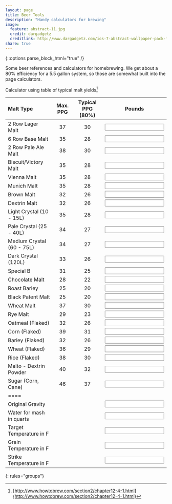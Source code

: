 ```yaml
---
layout: page
title: Beer Tools
description: "Handy calculators for brewing"
image:
  feature: abstract-11.jpg
  credit: dargadgetz
  creditlink: http://www.dargadgetz.com/ios-7-abstract-wallpaper-pack-for-iphone-5-and-ipod-touch-retina/
share: true
---
```

{::options parse_block_html="true" /}

Some beer references and calculators for homebrewing. We get about a 80% efficiency for a 5.5 gallon system, so those are somewhat built into the page calculators.

Calculator using table of typical malt yields[^1]

<script>
function calculate()
{
	var malt1 = beercalculator.elements["malt1"];
	var malt2 = beercalculator.elements["malt2"];
	var malt3 = beercalculator.elements["malt3"];
	var malt4 = beercalculator.elements["malt4"];
	var malt5 = beercalculator.elements["malt5"];
	var malt6 = beercalculator.elements["malt6"];
	var malt7 = beercalculator.elements["malt7"];
	var malt8 = beercalculator.elements["malt8"];
	var malt9 = beercalculator.elements["malt9"];
	var malt10 = beercalculator.elements["malt10"];
	var malt11 = beercalculator.elements["malt11"];
	var malt12 = beercalculator.elements["malt12"];
	var malt13 = beercalculator.elements["malt13"];
	var malt14 = beercalculator.elements["malt14"];
	var malt15 = beercalculator.elements["malt15"];
	var malt16 = beercalculator.elements["malt16"];
	var malt17 = beercalculator.elements["malt17"];
	var malt18 = beercalculator.elements["malt18"];
	var malt19 = beercalculator.elements["malt19"];
	var malt20 = beercalculator.elements["malt20"];
	var malt21 = beercalculator.elements["malt21"];
	var malt22 = beercalculator.elements["malt22"];
	var malt23 = beercalculator.elements["malt23"];
	var malt24 = beercalculator.elements["malt24"];
	var malt25 = beercalculator.elements["malt25"];


	var total = 0;
	var weight = 0;

	if(malt1.value!=""){
		total+= 30 * parseInt(malt1.value) / 5.5;
		weight+=parseInt(malt1.value);
	}
	if(malt2.value!=""){
		total+= 28 * parseInt(malt2.value) / 5.5;
		weight+=parseInt(malt2.value);
	}
	if(malt3.value!=""){
		total+= 30 * parseInt(malt3.value) / 5.5;
		weight+=parseInt(malt3.value);
	}
	if(malt4.value!=""){
		total+= 28 * parseInt(malt4.value) / 5.5;
		weight+=parseInt(malt4.value);
	}
	if(malt5.value!=""){
		total+= 28 * parseInt(malt5.value) / 5.5;
		weight+=parseInt(malt5.value);
	}
	if(malt6.value!=""){
		total+= 28 * parseInt(malt6.value) / 5.5;
		weight+=parseInt(malt6.value);
	}
	if(malt7.value!=""){
		total+= 26 * parseInt(malt7.value) / 5.5;
		weight+=parseInt(malt7.value);
	}
	if(malt8.value!=""){
		total+= 26 * parseInt(malt8.value) / 5.5;
		weight+=parseInt(malt8.value);
	}
	if(malt9.value!=""){
		total+= 28 * parseInt(malt9.value) / 5.5;
		weight+=parseInt(malt9.value);
	}
	if(malt10.value!=""){
		total+= 27 * parseInt(malt10.value) / 5.5;
		weight+=parseInt(malt10.value);
	}
	if(malt11.value!=""){
		total+= 27 * parseInt(malt11.value) / 5.5;
		weight+=parseInt(malt11.value);
	}
	if(malt12.value!=""){
		total+= 26 * parseInt(malt12.value) / 5.5;
		weight+=parseInt(malt12.value);
	}
	if(malt13.value!=""){
		total+= 25 * parseInt(malt13.value) / 5.5;
		weight+=parseInt(malt13.value);
	}
	if(malt14.value!=""){
		total+= 22 * parseInt(malt14.value) / 5.5;
		weight+=parseInt(malt14.value);
	}
	if(malt15.value!=""){
		total+= 20 * parseInt(malt15.value) / 5.5;
		weight+=parseInt(malt15.value);
	}
	if(malt16.value!=""){
		total+= 20 * parseInt(malt16.value) / 5.5;
		weight+=parseInt(malt16.value);
	}
	if(malt17.value!=""){
		total+= 30 * parseInt(malt17.value) / 5.5;
		weight+=parseInt(malt17.value);
	}
	if(malt18.value!=""){
		total+= 23 * parseInt(malt18.value) / 5.5;
		weight+=parseInt(malt18.value);
	}
	if(malt19.value!=""){
		total+= 26 * parseInt(malt19.value) / 5.5;
		weight+=parseInt(malt19.value);
	}
	if(malt20.value!=""){
		total+= 31 * parseInt(malt20.value) / 5.5;
		weight+=parseInt(malt20.value);
	}
	if(malt21.value!=""){
		total+= 26 * parseInt(malt21.value) / 5.5;
		weight+=parseInt(malt21.value);
	}
	if(malt22.value!=""){
		total+= 29 * parseInt(malt22.value) / 5.5;
		weight+=parseInt(malt22.value);
	}
	if(malt23.value!=""){
		total+= 30 * parseInt(malt23.value) / 5.5;
		weight+=parseInt(malt23.value);
	}
	if(malt24.value!=""){
		total+= 32 * parseInt(malt24.value) / 5.5;
		weight+=parseInt(malt24.value);
	}
	if(malt25.value!=""){
		total+= 37 * parseInt(malt25.value) / 5.5;
		weight+=parseInt(malt25.value);
	}

	console.log(weight);

	var total = (1+(total/1000));
	console.log(total);

	beercalculator.elements["OG"].value=total.toFixed(3);

	var water = 1.25*weight;
	console.log(water);

	beercalculator.elements["Water"].value=water.toFixed(3);

	var gtemp = beercalculator.elements["GTemp"];
	var ttemp = beercalculator.elements["TTemp"];
	if(gtemp.value!="" && ttemp!=""){
		ttemp = parseInt(ttemp.value);
		gtemp = parseInt(gtemp.value);
		var stemp=(0.2/1.25)*(ttemp - gtemp)+ttemp;
		console.log(stemp);
		beercalculator.elements["Temp"].value=stemp.toFixed(3);
	}

}
</script>

<form action="" id="beercalculator" onsubmit="return false;">

| Malt Type | Max. PPG | Typical PPG (80%) | Pounds |
|:----------|:--------:|:-----------------:|:---------:|
|2 Row Lager Malt | 37 | 30 | <input type="number" name="malt1" id="malt1" onchange="calculate()" /> |
|6 Row Base Malt | 35 | 28 | <input type="number" name="malt2" id="malt2" onchange="calculate()" /> |
|2 Row Pale Ale Malt | 38 | 30 | <input type="number" name="malt3" id="malt3" onchange="calculate()" /> |
|Biscuit/Victory Malt | 35 | 28 | <input type="number" name="malt4" id="malt4" onchange="calculate()" /> |
|Vienna Malt | 35 | 28 | <input type="number" name="malt5" id="malt5" onchange="calculate()" /> |
|Munich Malt | 35 | 28 | <input type="number" name="malt6" id="malt6" onchange="calculate()" /> |
|Brown Malt | 32 | 26 | <input type="number" name="malt7" id="malt7" onchange="calculate()" /> |
|Dextrin Malt | 32 | 26 | <input type="number" name="malt8" id="malt8" onchange="calculate()" /> |
|Light Crystal (10 - 15L) | 35 | 28 | <input type="number" name="malt9" id="malt9" onchange="calculate()" /> |
|Pale Crystal (25 - 40L) | 34 | 27 | <input type="number" name="malt10" id="malt10" onchange="calculate()" /> |
|Medium Crystal (60 - 75L) | 34 | 27 | <input type="number" name="malt11" id="malt11" onchange="calculate()" /> |
|Dark Crystal (120L) | 33 | 26 | <input type="number" name="malt12" id="malt12" onchange="calculate()" /> |
|Special B | 31 | 25 | <input type="number" name="malt13" id="malt13" onchange="calculate()" /> |
|Chocolate Malt | 28 | 22 | <input type="number" name="malt14" id="malt14" onchange="calculate()" /> |
|Roast Barley | 25 | 20 | <input type="number" name="malt15" id="malt15" onchange="calculate()" /> |
|Black Patent Malt | 25 | 20 | <input type="number" name="malt16" id="malt16" onchange="calculate()" /> |
|Wheat Malt | 37 | 30 | <input type="number" name="malt17" id="malt17" onchange="calculate()" /> |
|Rye Malt | 29 | 23 | <input type="number" name="malt18" id="malt18" onchange="calculate()" /> |
|Oatmeal (Flaked) | 32 | 26 | <input type="number" name="malt19" id="malt19" onchange="calculate()" /> |
|Corn (Flaked) | 39 | 31 | <input type="number" name="malt20" id="malt20" onchange="calculate()" /> |
|Barley (Flaked) | 32 | 26 | <input type="number" name="malt21" id="malt21" onchange="calculate()" /> |
|Wheat (Flaked) | 36 | 29 | <input type="number" name="malt22" id="malt22" onchange="calculate()" /> |
|Rice (Flaked) | 38 | 30 | <input type="number" name="malt23" id="malt23" onchange="calculate()" /> |
|Malto - Dextrin Powder | 40 | 32 | <input type="number" name="malt24" id="malt24" onchange="calculate()" /> |
|Sugar (Corn, Cane) | 46 | 37 | <input type="number" name="malt25" id="malt25" onchange="calculate()" /> |
|====
|Original Gravity   | ||<input type="number" name="OG" id="OG" /> |
|Water for mash in quarts   | ||<input type="number" name="Water" id="Water" /> |
|Target Temperature in F   | ||<input type="number" name="TTemp" id="TTemp" onchange="calculate()" /> |
|Grain Temperature in F   | ||<input type="number" name="GTemp" id="GTemp" onchange="calculate()" /> |
|Strike Temperature in F   | ||<input type="number" name="Temp" id="Temp" /> |
{: rules="groups"}

</form>




[^1]: [http://www.howtobrew.com/section2/chapter12-4-1.html](http://www.howtobrew.com/section2/chapter12-4-1.html)

